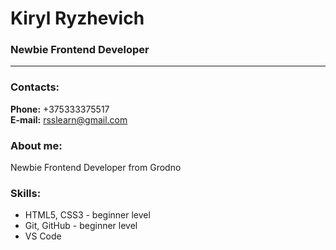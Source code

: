 # Kiryl Ryzhevich

### Newbie Frontend Developer

---

### Contacts:

**Phone:** +375333375517<br>
**E-mail:** rsslearn@gmail.com<br>

### About me:

Newbie Frontend Developer from Grodno<br>

### Skills:

- HTML5, CSS3 - beginner level
- Git, GitHub - beginner level
- VS Code



